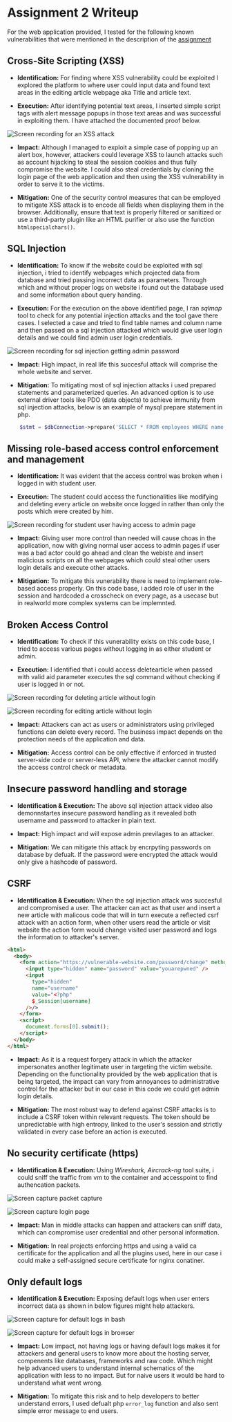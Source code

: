 # Assignment 2 Writeup

For the web application provided, I tested for the following known vulnerabilities that were mentioned in the description of the [assignment](PROG38263-Assignment2-Winter2020.pdf)

## Cross-Site Scripting (XSS)

- **Identification:** For finding where XSS vulnerability could be exploited I explored the platform to where user could input data and found text areas in the editing article webpage aka Title and article text.

- **Execution:** After identifying potential text areas, I inserted simple script tags with alert message popups in those text areas and was successful in exploiting them. I have attached the documented proof below.

![Screen recording for an XSS attack](images/basicxssalertattack.gif)

- **Impact:** Although I managed to exploit a simple case of popping up an alert box, however, attackers could leverage XSS to launch attacks such as account hijacking to steal the session cookies and thus fully compromise the website. I could also steal credentials by cloning the login page of the web application and then using the XSS vulnerability in order to serve it to the victims.

- **Mitigation:** One of the security control measures that can be employed to mitigate XSS attack is to encode all fields when displaying them in the browser. Additionally, ensure that text is properly filtered or sanitized or use a third-party plugin like an HTML purifier or also use the function `htmlspecialchars()`.

## SQL Injection

- **Identification:** To know if the website could be exploited with sql injection, i tried to identify webpages which projected data from database and tried passing incorrect data as parameters. Through which and without proper logs on website i found out the database used and some information about query handing.

- **Execution:** For the execution on the above identified page, I ran _sqlmap_ tool to check for any potential injection attacks and the tool gave there cases. I selected a case and tried to find table names and column name and then passed on a sql injection attacked which would give user login details and we could find admin user login credentials.

![Screen recording for sql injection getting admin password](images/sqlinjectionpasswordattack.gif)

- **Impact:** High impact, in real life this succesful attack will comprise the whole website and server.

- **Mitigation:** To mitigating most of sql injection attacks i used prepared statements and parameterized queries. An advanced option is to use external driver tools like PDO (data objects) to achieve immunity from sql injection attacks, below is an example of mysql prepare statement in php.

```php
    $stmt = $dbConnection->prepare('SELECT * FROM employees WHERE name = ?');Security Control
```

## Missing role-based access control enforcement and management

- **Identification:** It was evident that the access control was broken when i logged in with student user.

- **Execution:** The student could access the functionalities like modifying and deleting every article on website once logged in rather than only the posts which were created by him.

![Screen recording for student user having access to admin page](images/accessrolesissue.gif)

- **Impact:** Giving user more control than needed will cause choas in the application, now with giving normal user access to admin pages if user was a bad actor could go ahead and clean the webiste and insert malicious scripts on all the webpages which could steal other users login details and execute other attacks.

- **Mitigation:** To mitigate this vunerability there is need to implement role-based access properly. On this code base, i added role of user in the session and hardcoded a crosscheck on every page, as a usecase but in realworld more complex systems can be implemnted.

## Broken Access Control

- **Identification:** To check if this vunerability exists on this code base, I tried to access various pages without logging in as either student or admin.

- **Execution:** I identified that i could access deletearticle when passed with valid aid parameter executes the sql command without checking if user is logged in or not.

![Screen recording for deleting article without login](images/deletearticlewithoutlogin.gif)

![Screen recording for editing article without login](images/anotherbrokenaccessvun.gif)

- **Impact:** Attackers can act as users or administrators using privileged functions can delete every record. The business impact depends on the protection needs of the application and data.

- **Mitigation:** Access control can be only effective if enforced in trusted server-side code or server-less API, where the attacker cannot modify the access control check or metadata.

## Insecure password handling and storage

- **Identification & Execution:** The above sql injection attack video also demonnstartes insecure password handling as it revealed both username and password to attacker in plain text.

- **Impact:** High impact and will expose admin previlages to an attacker.

- **Mitigation:** We can mitigate this attack by encrpyting passwords on database by defualt. If the password were encrypted the attack would only give a hashcode of password.

## CSRF

- **Identification & Execution:** When the sql injection attack was succesful and compromised a user. The attacker can act as that user and insert a new article with malicous code that will in turn execute a reflected csrf attack with an action form, when other users read the article or visit website the action form would change visited user password and logs the information to attacker's server.

```html
<html>
  <body>
    <form action="https://vulnerable-website.com/password/change" method="POST">
      <input type="hidden" name="password" value="youarepwned" />
      <input
        type="hidden"
        name="username"
        value="<?php"
        $_Session[username]
      />/>
    </form>
    <script>
      document.forms[0].submit();
    </script>
  </body>
</html>
```

- **Impact:** As it is a request forgery attack in which the attacker impersonates another legitimate user in targeting the victim website. Depending on the functionality provided by the web application that is being targeted, the impact can vary from annoyances to administrative control for the attacker but in our case in this code we could get admin login details.

- **Mitigation:** The most robust way to defend against CSRF attacks is to include a CSRF token within relevant requests. The token should be unpredictable with high entropy, linked to the user's session and strictly validated in every case before an action is executed.

## No security certificate (https)

- **Identification & Execution:** Using _Wireshark, Aircrack-ng_ tool suite, i could sniff the traffic from vm to the container and accesspoint to find authencation packets.

![Screen capture packet capture](images/HTTPcapture.png)

![Screen capture login page](images/httplogin.png)

- **Impact:** Man in middle attacks can happen and attackers can sniff data, which can compromise user credential and other personal information.

- **Mitigation:** In real projects enforcing https and using a valid ca certificate for the application and all the plugins used, here in our case i could make a self-assigned secure certificate for nginx conatiner.

## Only default logs

- **Identification & Execution:** Exposing default logs when user enters incorrect data as shown in below figures might help attackers.

![Screen capture for default logs in bash](images/logscmdngnix1.png)

![Screen capture for default logs in browser](images/logscmdngnix2.png)

- **Impact:** Low impact, not having logs or having default logs makes it for attackers and general users to know more about the hosting server, compenents like databases, frameworks and raw code. Which might help advanced users to understand internal schematics of the application with less to no impact. But for naive users it would be hard to understand what went wrong.

- **Mitigation:** To mitigate this risk and to help developers to better understand errors, I used defualt php `error_log` function and also sent simple error message to end users.
